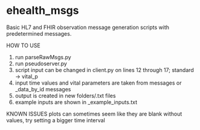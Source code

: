 # ehealth_msgs
Basic HL7 and FHIR observation message generation scripts with predetermined messages.

HOW TO USE

1. run parseRawMsgs.py
2. run pseudoserver.py
3. script input can be changed in client.py on lines 12 through 17; standard -> vital_p
4. input time values and vital parameters are taken from messages or _data_by_id messages
5. output is created in new folders/.txt files
6. example inputs are shown in _example_inputs.txt

KNOWN ISSUES
plots can sometimes seem like they are blank without values, try setting a bigger time interval
